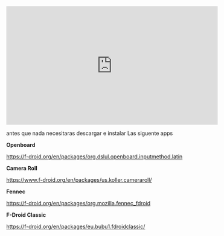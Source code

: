 <iframe title="¿como usar el script?" src="https://kodcast.com/videos/embed/384c19d4-2b97-4d58-a0c5-883c1550e688" allowfullscreen="" sandbox="allow-same-origin allow-scripts allow-popups" width="560" height="315" frameborder="0"></iframe>

antes que nada necesitaras descargar e instalar Las siguente apps

**Openboard**

https://f-droid.org/en/packages/org.dslul.openboard.inputmethod.latin

**Camera Roll** 			

https://www.f-droid.org/en/packages/us.koller.cameraroll/

**Fennec**

https://f-droid.org/en/packages/org.mozilla.fennec_fdroid

**F-Droid Classic**

https://f-droid.org/en/packages/eu.bubu1.fdroidclassic/
